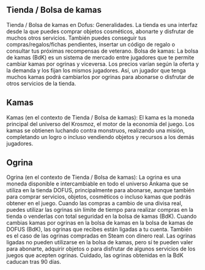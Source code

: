## Tienda / Bolsa de kamas
Tienda / Bolsa de kamas en Dofus: Generalidades.
La tienda es una interfaz desde la que puedes comprar objetos cosméticos, abonarte y disfrutar de muchos otros servicios.
También puedes conseguir tus compras/regalos/fichas pendientes, insertar un código de regalo o consultar tus próximas recompensas de veterano.
Bolsa de kamas: La bolsa de kamas (BdK) es un sistema de mercado entre jugadores que te permite cambiar kamas por ogrinas y viceversa. Los precios varían según la oferta y la demanda y los fijan los mismos jugadores. Así, un jugador que tenga muchos kamas podrá cambiarlos por ogrinas para abonarse o disfrutar de otros servicios de la tienda.

## Kamas
Kamas (en el contexto de Tienda / Bolsa de kamas): El kama es la moneda principal del universo del Krosmoz, el motor de la economía del juego.
Los kamas se obtienen luchando contra monstruos, realizando una misión, completando un logro o incluso vendiendo objetos y recursos a los demás jugadores.

## Ogrina
Ogrina (en el contexto de Tienda / Bolsa de kamas): La ogrina es una moneda disponible e intercambiable en todo el universo Ankama que se utiliza en la tienda DOFUS, principalmente para abonarse, aunque también para comprar servicios, objetos, cosméticos o incluso kamas que podrás obtener en el juego.
Cuando las compras a cambio de una divisa real, puedes utilizar las ogrinas sin límite de tiempo para realizar compras en la tienda o venderlas con total seguridad en la bolsa de kamas (BdK).
Cuando cambias kamas por ogrinas en la bolsa de kamas en la bolsa de kamas de DOFUS (BdK), las ogrinas que recibes están ligadas a tu cuenta. También es el caso de las ogrinas compradas en Steam con dinero real.
Las ogrinas ligadas no pueden utilizarse en la bolsa de kamas, pero sí te pueden valer para abonarte, adquirir objetos o para disfrutar de algunos servicios de los juegos que acepten ogrinas. Cuidado, las ogrinas obtenidas en la BdK caducan tras 90 días.